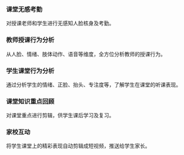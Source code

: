 
### 课堂无感考勤
对授课老师和学生进行无感知人脸核身及考勤。

### 教师授课行为分析
从人脸、情绪、肢体动作、语音等维度，全方位分析教师的授课行为。

### 学生课堂行为分析
通过分析学生的情绪、正脸、抬头、专注度等，了解学生在课堂的听课表现。

### 课堂知识重点回顾
对课堂重点进行剪辑，供学生课后学习及复习。

### 家校互动
将学生课堂上的精彩表现自动剪辑成短视频，推送给学生家长。
